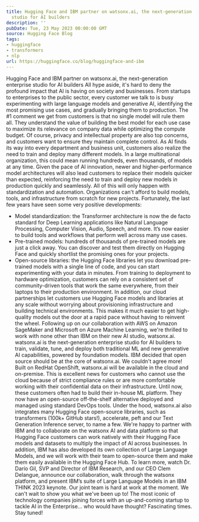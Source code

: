 ```yaml
---
title: Hugging Face and IBM partner on watsonx.ai, the next-generation enterprise
  studio for AI builders
description: ''
pubDate: Tue, 23 May 2023 00:00:00 GMT
source: Hugging Face Blog
tags:
- huggingface
- transformers
- nlp
url: https://huggingface.co/blog/huggingface-and-ibm
---
```


Hugging Face and IBM partner on watsonx.ai, the next-generation enterprise studio for AI builders
All hype aside, it's hard to deny the profound impact that AI is having on society and businesses. From startups to enterprises to the public sector, every customer we talk to is busy experimenting with large language models and generative AI, identifying the most promising use cases, and gradually bringing them to production.
The #1 comment we get from customers is that no single model will rule them all. They understand the value of building the best model for each use case to maximize its relevance on company data while optimizing the compute budget. Of course, privacy and intellectual property are also top concerns, and customers want to ensure they maintain complete control.
As AI finds its way into every department and business unit, customers also realize the need to train and deploy many different models. In a large multinational organization, this could mean running hundreds, even thousands, of models at any time. Given the pace of AI innovation, newer and higher-performance model architectures will also lead customers to replace their models quicker than expected, reinforcing the need to train and deploy new models in production quickly and seamlessly.
All of this will only happen with standardization and automation. Organizations can't afford to build models, tools, and infrastructure from scratch for new projects. Fortunately, the last few years have seen some very positive developments:
- Model standardization: the Transformer architecture is now the de facto standard for Deep Learning applications like Natural Language Processing, Computer Vision, Audio, Speech, and more. It’s now easier to build tools and workflows that perform well across many use cases.
- Pre-trained models: hundreds of thousands of pre-trained models are just a click away. You can discover and test them directly on Hugging Face and quickly shortlist the promising ones for your projects.
- Open-source libraries: the Hugging Face libraries let you download pre-trained models with a single line of code, and you can start experimenting with your data in minutes. From training to deployment to hardware optimization, customers can rely on a consistent set of community-driven tools that work the same everywhere, from their laptops to their production environment.
In addition, our cloud partnerships let customers use Hugging Face models and libraries at any scale without worrying about provisioning infrastructure and building technical environments. This makes it much easier to get high-quality models out the door at a rapid pace without having to reinvent the wheel.
Following up on our collaboration with AWS on Amazon SageMaker and Microsoft on Azure Machine Learning, we're thrilled to work with none other than IBM on their new AI studio, watsonx.ai. watsonx.ai is the next-generation enterprise studio for AI builders to train, validate, tune, and deploy both traditional ML and new generative AI capabilities, powered by foundation models.
IBM decided that open source should be at the core of watsonx.ai. We couldn't agree more! Built on RedHat OpenShift, watsonx.ai will be available in the cloud and on-premise. This is excellent news for customers who cannot use the cloud because of strict compliance rules or are more comfortable working with their confidential data on their infrastructure. Until now, these customers often had to build their in-house ML platform. They now have an open-source off-the-shelf alternative deployed and managed using standard DevOps tools.
Under the hood, watsonx.ai also integrates many Hugging Face open-source libraries, such as transformers (100k+ GitHub stars!), accelerate, peft and our Text Generation Inference server, to name a few. We're happy to partner with IBM and to collaborate on the watsonx AI and data platform so that Hugging Face customers can work natively with their Hugging Face models and datasets to multiply the impact of AI across businesses.
In addition, IBM has also developed its own collection of Large Language Models, and we will work with their team to open-source them and make them easily available in the Hugging Face Hub.
To learn more, watch Dr. Darío Gil, SVP and Director of IBM Research, and our CEO Clem Delangue, announce our collaboration, walk through the watsonx platform, and present IBM’s suite of Large Language Models in an IBM THINK 2023 keynote.
Our joint team is hard at work at the moment. We can't wait to show you what we've been up to! The most iconic of technology companies joining forces with an up-and-coming startup to tackle AI in the Enterprise... who would have thought?
Fascinating times. Stay tuned!